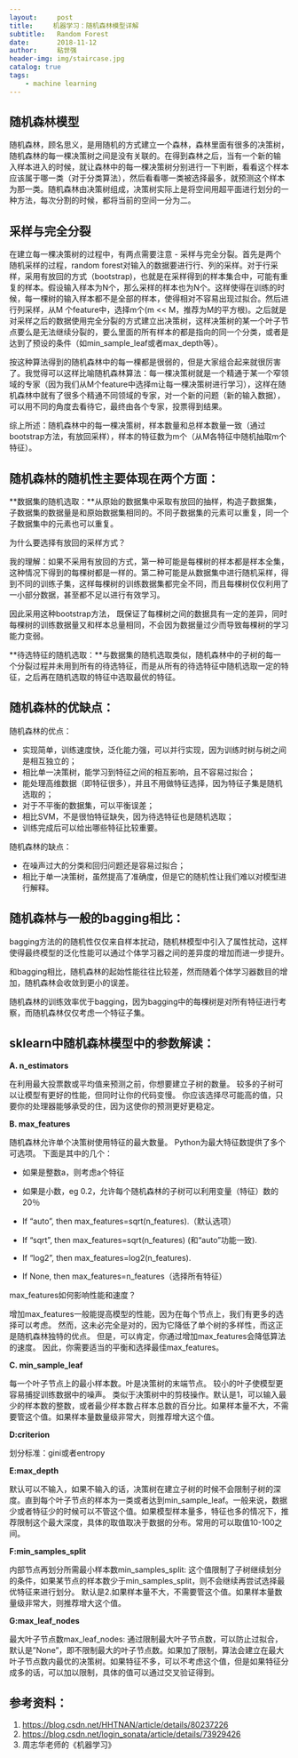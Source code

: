 ```yaml
---
layout:     post
title:     机器学习：随机森林模型详解
subtitle:   Random Forest
date:       2018-11-12
author:     粘世强
header-img: img/staircase.jpg
catalog: true
tags:
    - machine learning
---
```

## 随机森林模型

随机森林，顾名思义，是用随机的方式建立一个森林，森林里面有很多的决策树，随机森林的每一棵决策树之间是没有关联的。在得到森林之后，当有一个新的输 入样本进入的时候，就让森林中的每一棵决策树分别进行一下判断，看看这个样本应该属于哪一类（对于分类算法），然后看看哪一类被选择最多，就预测这个样本为那一类。随机森林由决策树组成，决策树实际上是将空间用超平面进行划分的一种方法，每次分割的时候，都将当前的空间一分为二。

## 采样与完全分裂

在建立每一棵决策树的过程中，有两点需要注意 - 采样与完全分裂。首先是两个随机采样的过程，random forest对输入的数据要进行行、列的采样。对于行采样，采用有放回的方式（bootstrap)，也就是在采样得到的样本集合中，可能有重复的样本。假设输入样本为N个，那么采样的样本也为N个。这样使得在训练的时候，每一棵树的输入样本都不是全部的样本，使得相对不容易出现过拟合。然后进行列采样，从M 个feature中，选择m个(m << M，推荐为M的平方根)。之后就是对采样之后的数据使用完全分裂的方式建立出决策树，这样决策树的某一个叶子节点要么是无法继续分裂的，要么里面的所有样本的都是指向的同一个分类，或者是达到了预设的条件（如min_sample_leaf或者max_depth等）。

按这种算法得到的随机森林中的每一棵都是很弱的，但是大家组合起来就很厉害了。我觉得可以这样比喻随机森林算法：每一棵决策树就是一个精通于某一个窄领域的专家（因为我们从M个feature中选择m让每一棵决策树进行学习），这样在随机森林中就有了很多个精通不同领域的专家，对一个新的问题（新的输入数据），可以用不同的角度去看待它，最终由各个专家，投票得到结果。

综上所述：随机森林中的每一棵决策树，样本数量和总样本数量一致（通过bootstrap方法，有放回采样），样本的特征数为m个（从M各特征中随机抽取m个特征）。

## 随机森林的随机性主要体现在两个方面：

**数据集的随机选取：**从原始的数据集中采取有放回的抽样，构造子数据集，子数据集的数据量是和原始数据集相同的。不同子数据集的元素可以重复，同一个子数据集中的元素也可以重复。

为什么要选择有放回的采样方式？

我的理解：如果不采用有放回的方式，第一种可能是每棵树的样本都是样本全集，这种情况下得到的每棵树都是一样的。第二种可能是从数据集中进行随机采样，得到不同的训练子集，这样每棵树的训练数据集都完全不同，而且每棵树仅仅利用了一小部分数据，甚至都不足以进行有效学习。

因此采用这种bootstrap方法，  既保证了每棵树之间的数据具有一定的差异，同时每棵树的训练数据量又和样本总量相同，不会因为数据量过少而导致每棵树的学习能力变弱。

**待选特征的随机选取：**与数据集的随机选取类似，随机森林中的子树的每一个分裂过程并未用到所有的待选特征，而是从所有的待选特征中随机选取一定的特征，之后再在随机选取的特征中选取最优的特征。

## 随机森林的优缺点：

随机森林的优点：

- 实现简单，训练速度快，泛化能力强，可以并行实现，因为训练时树与树之间是相互独立的；
- 相比单一决策树，能学习到特征之间的相互影响，且不容易过拟合；
- 能处理高维数据（即特征很多），并且不用做特征选择，因为特征子集是随机选取的；
- 对于不平衡的数据集，可以平衡误差；
- 相比SVM，不是很怕特征缺失，因为待选特征也是随机选取；
- 训练完成后可以给出哪些特征比较重要。

随机森林的缺点：

- 在噪声过大的分类和回归问题还是容易过拟合；
- 相比于单一决策树，虽然提高了准确度，但是它的随机性让我们难以对模型进行解释。

## 随机森林与一般的bagging相比：

bagging方法的的随机性仅仅来自样本扰动，随机林模型中引入了属性扰动，这样使得最终模型的泛化性能可以通过个体学习器之间的差异度的增加而进一步提升。

和bagging相比，随机森林的起始性能往往比较差，然而随着个体学习器数目的增加，随机森林会收敛到更小的误差。

随机森林的训练效率优于bagging，因为bagging中的每棵树是对所有特征进行考察，而随机森林仅仅考虑一个特征子集。

## sklearn中随机森林模型中的参数解读：

**A. n_estimators**

在利用最大投票数或平均值来预测之前，你想要建立子树的数量。 较多的子树可以让模型有更好的性能，但同时让你的代码变慢。 你应该选择尽可能高的值，只要你的处理器能够承受的住，因为这使你的预测更好更稳定。 

**B. max_features**

随机森林允许单个决策树使用特征的最大数量。 Python为最大特征数提供了多个可选项。 下面是其中的几个：

- 如果是整数a，则考虑a个特征
- 如果是小数，eg 0.2，允许每个随机森林的子树可以利用变量（特征）数的20％

- If “auto”, then max_features=sqrt(n_features).（默认选项）
- If “sqrt”, then max_features=sqrt(n_features) (和“auto”功能一致).
- If “log2”, then max_features=log2(n_features).
- If None, then max_features=n_features（选择所有特征）

max_features如何影响性能和速度？

增加max_features一般能提高模型的性能，因为在每个节点上，我们有更多的选择可以考虑。 然而，这未必完全是对的，因为它降低了单个树的多样性，而这正是随机森林独特的优点。 但是，可以肯定，你通过增加max_features会降低算法的速度。 因此，你需要适当的平衡和选择最佳max_features。 

**C. min_sample_leaf**

每一个叶子节点上的最小样本数。叶是决策树的末端节点。 较小的叶子使模型更容易捕捉训练数据中的噪声。 类似于决策树中的剪枝操作。默认是1，可以输入最少的样本数的整数，或者最少样本数占样本总数的百分比。如果样本量不大，不需要管这个值。如果样本量数量级非常大，则推荐增大这个值。

**D:criterion**

划分标准：gini或者entropy

**E:max_depth**

 默认可以不输入，如果不输入的话，决策树在建立子树的时候不会限制子树的深度。直到每个叶子节点的样本为一类或者达到min_sample_leaf。一般来说，数据少或者特征少的时候可以不管这个值。如果模型样本量多，特征也多的情况下，推荐限制这个最大深度，具体的取值取决于数据的分布。常用的可以取值10-100之间。

**F:min_samples_split**

内部节点再划分所需最小样本数min_samples_split: 这个值限制了子树继续划分的条件，如果某节点的样本数少于min_samples_split，则不会继续再尝试选择最优特征来进行划分。 默认是2.如果样本量不大，不需要管这个值。如果样本量数量级非常大，则推荐增大这个值。

**G:max_leaf_nodes**

 最大叶子节点数max_leaf_nodes: 通过限制最大叶子节点数，可以防止过拟合，默认是”None”，即不限制最大的叶子节点数。如果加了限制，算法会建立在最大叶子节点数内最优的决策树。如果特征不多，可以不考虑这个值，但是如果特征分成多的话，可以加以限制，具体的值可以通过交叉验证得到。

## 参考资料：

1. <https://blog.csdn.net/HHTNAN/article/details/80237226>
2. <https://blog.csdn.net/login_sonata/article/details/73929426>
3. 周志华老师的《机器学习》